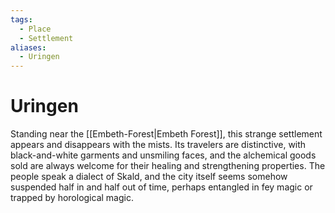 ```yaml
---
tags:
  - Place
  - Settlement
aliases:
  - Uringen
---
```

# Uringen
Standing near the [[Embeth-Forest|Embeth Forest]], this strange settlement appears and disappears with the mists. Its travelers are distinctive, with black-and-white garments and unsmiling faces, and the alchemical goods sold are always welcome for their healing and strengthening properties. The people speak a dialect of Skald, and the city itself seems somehow suspended half in and half out of time, perhaps entangled in fey magic or trapped by horological magic. 